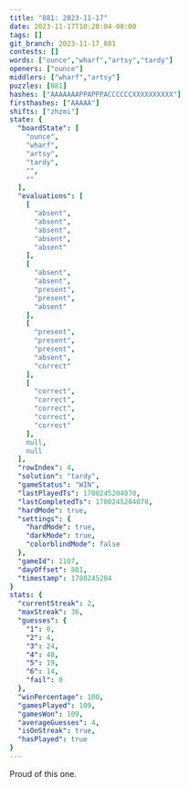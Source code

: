 ```yaml
---
title: "881: 2023-11-17"
date: 2023-11-17T10:20:04-08:00
tags: []
git_branch: 2023-11-17_881
contests: []
words: ["ounce","wharf","artsy","tardy"]
openers: ["ounce"]
middlers: ["wharf","artsy"]
puzzles: [881]
hashes: ["AAAAAAAPPAPPPACCCCCCXXXXXXXXXX"]
firsthashes: ["AAAAA"]
shifts: ["zhzmi"]
state: {
  "boardState": [
    "ounce",
    "wharf",
    "artsy",
    "tardy",
    "",
    ""
  ],
  "evaluations": [
    [
      "absent",
      "absent",
      "absent",
      "absent",
      "absent"
    ],
    [
      "absent",
      "absent",
      "present",
      "present",
      "absent"
    ],
    [
      "present",
      "present",
      "present",
      "absent",
      "correct"
    ],
    [
      "correct",
      "correct",
      "correct",
      "correct",
      "correct"
    ],
    null,
    null
  ],
  "rowIndex": 4,
  "solution": "tardy",
  "gameStatus": "WIN",
  "lastPlayedTs": 1700245204070,
  "lastCompletedTs": 1700245204070,
  "hardMode": true,
  "settings": {
    "hardMode": true,
    "darkMode": true,
    "colorblindMode": false
  },
  "gameId": 1107,
  "dayOffset": 881,
  "timestamp": 1700245204
}
stats: {
  "currentStreak": 2,
  "maxStreak": 36,
  "guesses": {
    "1": 0,
    "2": 4,
    "3": 24,
    "4": 48,
    "5": 19,
    "6": 14,
    "fail": 0
  },
  "winPercentage": 100,
  "gamesPlayed": 109,
  "gamesWon": 109,
  "averageGuesses": 4,
  "isOnStreak": true,
  "hasPlayed": true
}
---
```

<!-- more -->
Proud of this one. 
